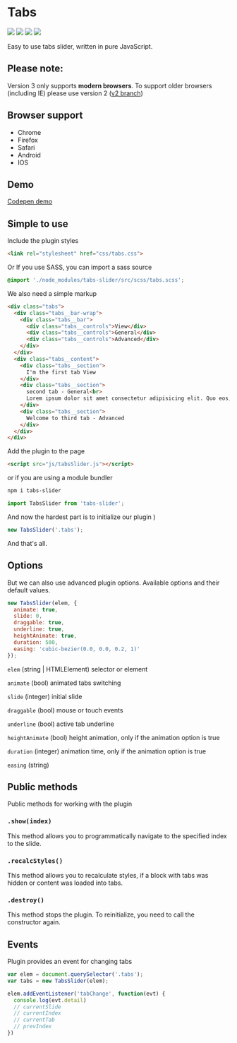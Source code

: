 # Tabs
<p>
  <a href="https://www.npmjs.com/package/tabs-slider"><img src="https://img.shields.io/npm/v/tabs-slider.svg"></a>
  <a href="https://www.npmjs.com/package/tabs-slider"><img src="https://img.shields.io/bundlephobia/min/tabs-slider.svg"></a>
  <a href="https://www.npmjs.com/package/tabs-slider"><img src="https://img.shields.io/npm/l/tabs-slider.svg"></a>
  <a href="https://www.npmjs.com/package/tabs-slider"><img src="https://img.shields.io/npm/dt/tabs-slider.svg"></a>
</p>
Easy to use tabs slider, written in pure JavaScript.

## Please note:
Version 3 only supports **modern browsers**. To support older browsers (including IE) please use version 2 ([v2 branch](https://github.com/k-ivan/tabs-slider/tree/v2))

## Browser support
* Chrome
* Firefox
* Safari
* Android
* IOS

## Demo
[Codepen demo](https://codepen.io/k-ivan/full/XBEdep/)

## Simple to use
Include the plugin styles
```html
<link rel="stylesheet" href="css/tabs.css">
```
Or If you use SASS, you can import a sass source
```scss
@import './node_modules/tabs-slider/src/scss/tabs.scss';
```
We also need a simple markup
```html
<div class="tabs">
  <div class="tabs__bar-wrap">
    <div class="tabs__bar">
      <div class="tabs__controls">View</div>
      <div class="tabs__controls">General</div>
      <div class="tabs__controls">Advanced</div>
    </div>
  </div>
  <div class="tabs__content">
    <div class="tabs__section">
      I'm the first tab View
    </div>
    <div class="tabs__section">
      second tab - General<br>
      Lorem ipsum dolor sit amet consectetur adipisicing elit. Quo eos, iusto laboriosam voluptatem at reiciendis vel, facilis repellendus totam excepturi earum saepe rerum ullam!
    </div>
    <div class="tabs__section">
      Welcome to third tab - Advanced
    </div>
  </div>
</div>
```
Add the plugin to the page
```html
<script src="js/tabsSlider.js"></script>
```
or if you are using a module bundler
```sh
npm i tabs-slider
```
```js
import TabsSlider from 'tabs-slider';
```

And now the hardest part is to initialize our plugin )
```js
new TabsSlider('.tabs');
```
And that's all.
## Options
But we can also use advanced plugin options. Available options and their default values.
```js
new TabsSlider(elem, {
  animate: true,
  slide: 0,
  draggable: true,
  underline: true,
  heightAnimate: true,
  duration: 500,
  easing: 'cubic-bezier(0.0, 0.0, 0.2, 1)'
});

```
`elem` (string | HTMLElement)
  selector or element

`animate` (bool)
  animated tabs switching

`slide` (integer)
  initial slide

`draggable` (bool)
  mouse or touch events

`underline`  (bool)
  active tab underline

`heightAnimate`  (bool)
  height animation, only if the animation option is true

`duration` (integer)
  animation time, only if the animation option is true

`easing` (string)

## Public methods
Public methods for working with the plugin

### `.show(index)`
This method allows you to programmatically navigate to the specified index to the slide.

### `.recalcStyles()`
This method allows you to recalculate styles, if a block with tabs was hidden or content was loaded into tabs.

### `.destroy()`
This method stops the plugin. To reinitialize, you need to call the constructor again.

## Events
Plugin provides an event for changing tabs
```js
var elem = document.querySelector('.tabs');
var tabs = new TabsSlider(elem);

elem.addEventListener('tabChange', function(evt) {
  console.log(evt.detail)
  // currentSlide
  // currentIndex
  // currentTab
  // prevIndex
})
```
